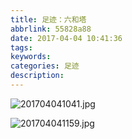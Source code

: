 ```yaml
---
title: 足迹：六和塔
abbrlink: 55828a88
date: 2017-04-04 10:41:36
tags:
keywords:
categories: 足迹
description:
---
```

![201704041041.jpg](https://i.loli.net/2019/04/30/5cc7b50420caf.jpg)
<!--more-->
![201704041159.jpg](https://i.loli.net/2019/04/30/5cc7b515550d8.jpg)